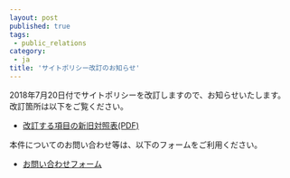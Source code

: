 ```yaml
---
layout: post
published: true
tags:
 - public_relations
category:
 - ja
title: 'サイトポリシー改訂のお知らせ'
---
```

2018年7月20日付でサイトポリシーを改訂しますので、お知らせいたします。
改訂箇所は以下をご覧ください。
- [改訂する項目の新旧対照表(PDF)](https://dbcls.rois.ac.jp/PDF/180706.pdf)

本件についてのお問い合わせ等は、以下のフォームをご利用ください。
- [お問い合わせフォーム](https://dbcls.rois.ac.jp/contact.html)
